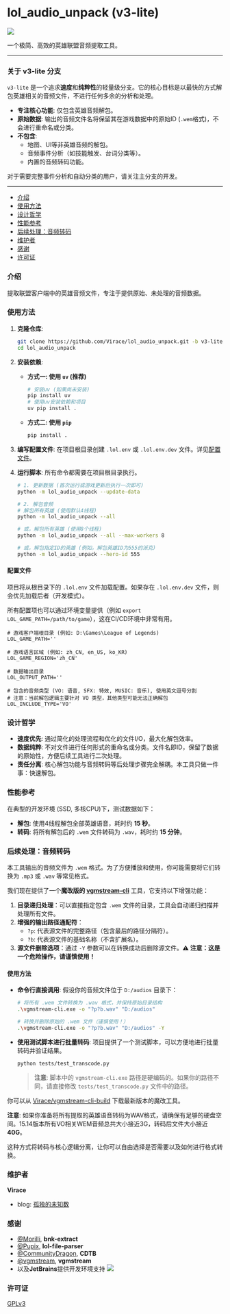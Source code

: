 # lol_audio_unpack (v3-lite)
![](https://img.shields.io/badge/python-%3E%3D3.10-blue)

一个极简、高效的英雄联盟音频提取工具。

---

### **关于 v3-lite 分支**
`v3-lite` 是一个追求**速度**和**纯粹性**的轻量级分支。它的核心目标是以最快的方式解包英雄相关的音频文件，不进行任何多余的分析和处理。

-   **专注核心功能**: 仅包含英雄音频解包。
-   **原始数据**: 输出的音频文件名将保留其在游戏数据中的原始ID (`.wem`格式)，不会进行重命名或分类。
-   **不包含**:
    -   地图、UI等非英雄音频的解包。
    -   音频事件分析（如技能触发、台词分类等）。
    -   内置的音频转码功能。

对于需要完整事件分析和自动分类的用户，请关注主分支的开发。

---

- [介绍](#介绍)
- [使用方法](#使用方法)
- [设计哲学](#设计哲学)
- [性能参考](#性能参考)
- [后续处理：音频转码](#后续处理音频转码)
- [维护者](#维护者)
- [感谢](#感谢)
- [许可证](#许可证)


### 介绍
提取联盟客户端中的英雄音频文件，专注于提供原始、未处理的音频数据。

### 使用方法
1.  **克隆仓库**:
    ```bash
    git clone https://github.com/Virace/lol_audio_unpack.git -b v3-lite
    cd lol_audio_unpack
    ```

2.  **安装依赖**:
    *   **方式一: 使用 `uv` (推荐)**
        ```bash
        # 安装uv (如果尚未安装)
        pip install uv
        # 使用uv安装依赖和项目
        uv pip install .
        ```
    *   **方式二: 使用 `pip`**
        ```bash
        pip install .
        ```

3.  **编写配置文件**:
    在项目根目录创建 `.lol.env` 或 `.lol.env.dev` 文件。详见[配置文件](#配置文件)。

4.  **运行脚本**:
    所有命令都需要在项目根目录执行。

    ```bash
    # 1. 更新数据 (首次运行或游戏更新后执行一次即可)
    python -m lol_audio_unpack --update-data

    # 2. 解包音频
    # 解包所有英雄 (使用默认4线程)
    python -m lol_audio_unpack --all

    # 或，解包所有英雄 (使用8个线程)
    python -m lol_audio_unpack --all --max-workers 8

    # 或，解包指定ID的英雄 (例如，解包英雄ID为555的派克)
    python -m lol_audio_unpack --hero-id 555
    ```

#### 配置文件
项目将从根目录下的 `.lol.env` 文件加载配置。如果存在 `.lol.env.dev` 文件，则会优先加载后者（开发模式）。

所有配置项也可以通过环境变量提供（例如 `export LOL_GAME_PATH=/path/to/game`），这在CI/CD环境中非常有用。

```dotenv
# 游戏客户端根目录 (例如: D:\Games\League of Legends)
LOL_GAME_PATH=''

# 游戏语言区域 (例如: zh_CN, en_US, ko_KR)
LOL_GAME_REGION='zh_CN'

# 数据输出目录
LOL_OUTPUT_PATH=''

# 包含的音频类型 (VO: 语音, SFX: 特效, MUSIC: 音乐), 使用英文逗号分割
# 注意：当前解包逻辑主要针对 VO 类型，其他类型可能无法正确解包
LOL_INCLUDE_TYPE='VO'
```

### 设计哲学
-   **速度优先**: 通过简化的处理流程和优化的文件I/O，最大化解包效率。
-   **数据纯粹**: 不对文件进行任何形式的重命名或分类。文件名即ID，保留了数据的原始性，方便后续工具进行二次处理。
-   **责任分离**: 核心解包功能与音频转码等后处理步骤完全解耦。本工具只做一件事：快速解包。

### 性能参考
在典型的开发环境 (SSD, 多核CPU)下，测试数据如下：
- **解包**: 使用4线程解包全部英雄语音，耗时约 **15 秒**。
- **转码**: 将所有解包后的 `.wem` 文件转码为 `.wav`，耗时约 **15 分钟**。

### 后续处理：音频转码
本工具输出的音频文件为 `.wem` 格式。为了方便播放和使用，你可能需要将它们转换为 `.mp3` 或 `.wav` 等常见格式。

我们现在提供了一个**魔改版的 [vgmstream-cli](https://github.com/Virace/vgmstream-cli-build)** 工具，它支持以下增强功能：

1. **目录递归处理**：可以直接指定包含 `.wem` 文件的目录，工具会自动递归扫描并处理所有文件。
2. **增强的输出路径通配符**：
   * `?p`: 代表源文件的完整路径（包含最后的路径分隔符）。
   * `?b`: 代表源文件的基础名称（不含扩展名）。
3. **源文件删除选项**：通过 `-Y` 参数可以在转换成功后删除源文件。**⚠️ 注意：这是一个危险操作，请谨慎使用！**

#### 使用方法
- **命令行直接调用**:
  假设你的音频文件位于 `D:/audios` 目录下：
  ```bash
  # 将所有 .wem 文件转换为 .wav 格式，并保持原始目录结构
  .\vgmstream-cli.exe -o "?p?b.wav" "D:/audios"

  # 转换并删除原始的 .wem 文件（谨慎使用！）
  .\vgmstream-cli.exe -o "?p?b.wav" "D:/audios" -Y
  ```
- **使用测试脚本进行批量转码**:
  项目提供了一个测试脚本，可以方便地进行批量转码并验证结果。
  ```bash
  python tests/test_transcode.py
  ```
  > **注意**: 脚本中的 `vgmstream-cli.exe` 路径是硬编码的。如果你的路径不同，请直接修改 `tests/test_transcode.py` 文件中的路径。

你可以从 [Virace/vgmstream-cli-build](https://github.com/Virace/vgmstream-cli-build/releases) 下载最新版本的魔改工具。

**注意**: 如果你准备将所有提取的英雄语音转码为WAV格式，请确保有足够的硬盘空间。15.14版本所有VO相关WEM音频总共大小接近3G，转码后文件大小接近**40G**。

这种方式将转码与核心逻辑分离，让你可以自由选择是否需要以及如何进行格式转换。

### 维护者
**Virace**
- blog: [孤独的未知数](https://x-item.com)

### 感谢
- [@Morilli](https://github.com/Morilli/bnk-extract), **bnk-extract**
- [@Pupix](https://github.com/Pupix/lol-file-parser), **lol-file-parser**
- [@CommunityDragon](https://github.com/CommunityDragon/CDTB), **CDTB**
- [@vgmstream](https://github.com/vgmstream/vgmstream), **vgmstream**
- 以及**JetBrains**提供开发环境支持
  <a href="https://www.jetbrains.com/?from=kratos-pe" target="_blank"><img src="https://cdn.jsdelivr.net/gh/virace/kratos-pe@main/jetbrains.svg"></a>

### 许可证
[GPLv3](LICENSE)
